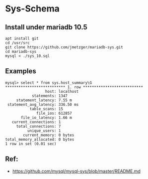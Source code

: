 # Sys-Schema 

## Install under mariadb 10.5 

```
apt install git
cd /usr/src 
git clone https://github.com/jmetzger/mariadb-sys.git
cd mariadb-sys 
mysql < ./sys_10.sql

```

## Examples 

```
mysql> select * from sys.host_summary\G
*************************** 1. row ***************************
                  host: localhost
            statements: 1347
     statement_latency: 7.55 m
 statement_avg_latency: 336.50 ms
           table_scans: 15
              file_ios: 612857
       file_io_latency: 1.66 m
   current_connections: 1
     total_connections: 7
          unique_users: 1
        current_memory: 0 bytes
total_memory_allocated: 0 bytes
1 row in set (0.01 sec)
```

## Ref: 

  * https://github.com/mysql/mysql-sys/blob/master/README.md
  
  
